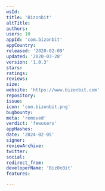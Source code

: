 ```yaml
---
wsId: 
title: 'Bizonbit'
altTitle: 
authors: 
users: 10
appId: 'com.bizonbit'
appCountry: 
released: '2020-02-09'
updated: '2020-03-28'
version: '1.0.3'
stars: 
ratings: 
reviews: 
size: 
website: 'https://www.bizonbit.com'
repository: 
issue: 
icon: 'com.bizonbit.png'
bugbounty: 
meta: 'removed'
verdict: 'fewusers'
appHashes: 
date: '2024-02-05'
signer: 
reviewArchive: 
twitter: 
social: 
redirect_from: 
developerName: '‌BizOnBit'
features: 

---
```


